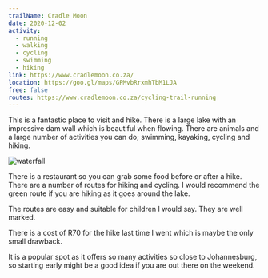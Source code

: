 ```yaml
---
trailName: Cradle Moon
date: 2020-12-02
activity:
  - running
  - walking
  - cycling
  - swimming
  - hiking
link: https://www.cradlemoon.co.za/
location: https://goo.gl/maps/GPMvbRrxmhTbM1LJA
free: false
routes: https://www.cradlemoon.co.za/cycling-trail-running
---
```


This is a fantastic place to visit and hike. There is a large lake with an impressive dam wall which is beautiful when flowing. There are animals and a large number of activities you can do; swimming, kayaking, cycling and hiking.

![waterfall](cradle-moon.jpg)

There is a restaurant so you can grab some food before or after a hike. There are a number of routes for hiking and cycling. I would recommend the green route if you are hiking as it goes around the lake.

The routes are easy and suitable for children I would say. They are well marked.

There is a cost of R70 for the hike last time I went which is maybe the only small drawback.

It is a popular spot as it offers so many activities so close to Johannesburg, so starting early might be a good idea if you are out there on the weekend.

